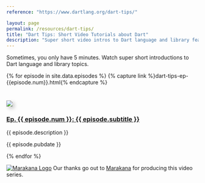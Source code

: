 ```yaml
---
reference: "https://www.dartlang.org/dart-tips/"

layout: page
permalink: /resources/dart-tips/
title: "Dart Tips: Short Video Tutorials about Dart"
description: "Super short video intros to Dart language and library features."
---
```


Sometimes, you only have 5 minutes. Watch super short introductions to
Dart language and library topics.

{% for episode in site.data.episodes %}
{% capture link %}dart-tips-ep-{{episode.num}}.html{% endcapture %}
<div class="row">
  <div class="col-sm-2">
    <div class="content">
      <a href="{{ link }}">
        <img style="margin-top:25px; box-shadow: 5px 5px 10px #CCC;" src="{{episode.thumbnail}}">
      </a>
    </div>
  </div>
  <div class="col-sm-10">
    <div class="content">
      <h3><a href="{{ link }}">Ep. {{ episode.num }}: {{ episode.subtitle }}</a></h3>
      <p>{{ episode.description }}</p>
      <p>{{ episode.pubdate }}</p>
    </div>
  </div>
</div>
{% endfor %}

<a href="http://marakana.com"><img src="{% asset_path 'dart-tips/marakana-logo.png' %}" alt="Marakana Logo"></a>
Our thanks go out to [Marakana](http://www.marakana.com) for producing this
video series.
